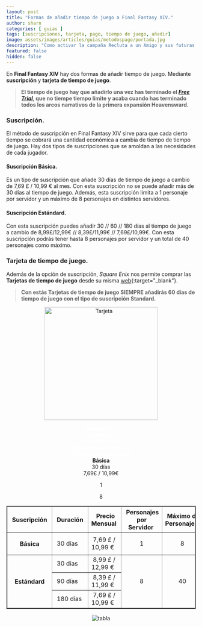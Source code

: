 ```yaml
---
layout: post
title: "Formas de añadir tiempo de juego a Final Fantasy XIV."
author: sharn
categories: [ guias ]
tags: [suscripciones, tarjeta, pago, tiempo de juego, añadir]
image: assets/images/articles/guias/metodospago/portada.jpg
description: "Como activar la campaña Recluta a un Amigo y sus futuras recompensas."
featured: false
hidden: false
---
```

En **Final Fantasy XIV** hay dos formas de añadir tiempo de juego. Mediante **suscripción** y **tarjeta de tiempo de juego**.

<blockquote>
<b>El tiempo de juego hay que añadirlo una vez has terminado el <i><a href="/guia-free-trial/" target="_blank">Free Trial</a></i>, que no tiempe tiempo límite y acaba cuando has terminado todos los arcos narrativos de la primera expansión Heavensward.</b>
</blockquote> 

### Suscripción.

El método de suscripción en Final Fantasy XIV sirve para que cada cierto tiempo se cobrará una cantidad económica a cambia de tiempo de tiempo de juego. Hay dos tipos de suscripciones que se amoldan a las necesidades de cada jugador.

#### Suscripción Básica.

Es un tipo de suscripción que añade 30 días de tiempo de juego a cambio de 7,69 £ / 10,99 € al mes. Con esta suscripción no se puede añadir más de 30 días al tiempo de juego. Además, esta suscripción limita a 1 personaje por servidor y un máximo de 8 personajes en distintos servidores.

#### Suscripción Estándard.

Con esta suscripción puedes añadir 30 // 60 // 180 días al tiempo de juego a cambio de 8,99£/12,99€ // 8,39£/11,99€ // 7,69£/10,99€. Con esta suscripción podrás tener hasta 8 personajes por servidor y un total de 40 personajes como máximo.
<br/>

### Tarjeta de tiempo de juego.

Además de la opción de suscripción, *Square Enix* nos permite comprar las **Tarjetas de tiempo de juego** desde su misma [web](https://store.eu.square-enix-games.com/es_EU/product/307018/final-fantasy-xiv-60-days-game-time-card-other){:target="_blank"}.

<blockquote>
<b>Con estás Tarjetas de tiempo de juego SIEMPRE añadirás 60 días de tiempo de juego con el tipo de suscripción Standard.</b>
</blockquote> 

<p align="center"><img src="{{ site.baseurl }}/assets/images/articles/guias/metodospago/tarjeta.jpg" width="300" alt="Tarjeta"/></p>


<div class="container">
    <div class="row">
        <div class="col-3 border bg-dark" align="center">
            <font color="white"><b>Suscripción</b></font>
        </div>
        <div class="col-2 border bg-dark" align="center">
            <font color="white"><b>Duración</b></font>
        </div>
        <div class="col-3 border bg-dark" align="center">
            <font color="white"><b>Precio Mensual</b></font>
        </div>
        <div class="col-2 border bg-dark" align="center">
            <font color="white"><b>Personajes por Servidor</b></font>
        </div>
        <div class="col-2 border bg-dark" align="center">
            <font color="white"><b>Máximo de Personajes</b></font>
        </div>
    </div>
    <div class="row">
        <div class="col-3" align="center">
            <b>Básica</b>
        </div>
        <div class="col-2" align="center">
            30 días
        </div>
        <div class="col-3" align="center">
            7,69£ / 10,99€
        </div>
        <div class="col-2" align="center">
            <p vertical-align="middle" align="center">1</p>
        </div>
        <div class="col-2" align="center">
            <p vertical-align="middle" align="center">8</p>
        </div>
    </div>
</div>

<table border="2" align="center">
    <tr>
        <th>&nbsp;Suscripción&nbsp;</th>
        <th>&nbsp;Duración&nbsp;</th>
        <th>&nbsp;Precio Mensual&nbsp;</th>
        <th>&nbsp;Personajes por Servidor&nbsp;</th>
        <th>&nbsp;Máximo de Personajes&nbsp;</th>
    </tr>
    <tr>
        <th>&nbsp;Básica&nbsp;</th>
        <td>&nbsp;30 días&nbsp;</td>
        <td>&nbsp;7,69 £ / 10,99 €&nbsp;</td>
        <td><p vertical-align="middle"><p align="center">1</p></p></td>
        <td><p vertical-align="middle"><p align="center">8</p></p></td>
    </tr>
    <tr>
        <th rowspan="3">&nbsp;Estándard&nbsp;</th>
        <td>&nbsp;30 días&nbsp;</td>
        <td>&nbsp;8,99 £ / 12,99 €&nbsp;</td>
        <td rowspan="3"><p vertical-align="middle" align="center">8</p></td>
        <td rowspan="3"><p vertical-align="middle" align="center">40</p></td>
    </tr>
    <tr>
        <td>&nbsp;90 días&nbsp;</td>
        <td>&nbsp;8,39 £ / 11,99 €&nbsp;</td>
</tr>
    <tr>
        <td>&nbsp;180 días&nbsp;</td>
        <td>&nbsp;7,69 £ / 10,99 €&nbsp;</td>
    </tr>
</table>

<p align="center"><img src="{{ site.baseurl }}/assets/images/articles/guias/metodospago/tabla.jpg" alt="tabla"/></p>